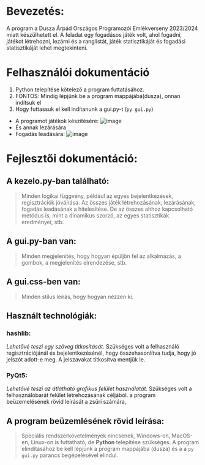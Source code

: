 # Bevezetés:
A program a Dusza Árpád Országos Programozói Emlékverseny 2023/2024 miatt készülhetett el. A feladat egy fogadásos játék volt, ahol fogadni, játékot létrehozni, lezárni és a ranglistát, játék statisztikáját és fogadási statisztikáját lehet megtekinteni.
# Felhasználói dokumentáció
 1. Python telepítése kötelező a program futtatásához.
 2. FONTOS: Mindig lépjünk be a program mappájába(dusza), onnan indítsuk el
 3.  Hogy futtassuk el kell indítanunk a gui.py-t (`py gui.py`)
  -  A programot játékok készítésére:
 ![image](https://github.com/atemzy/dusza2024_1/assets/43964339/f04dfd08-e77d-453c-9195-a2016d67ba9b)
  - És annak lezárására
  - Fogadás leadására:
 ![image](https://github.com/atemzy/dusza2024_1/assets/43964339/5fbd4421-c8c4-40e7-8e26-25e1ec2ee146)
# Fejlesztői dokumentáció:
## A kezelo.py-ban található:
> Minden logikai függvény, például az egyes bejelentkezések, regisztrációk jóváírása. Az összes játék létrehozásának, lezárásának, fogadás leadásának a hitelesítése. De az összes ahhoz kapcsolható metódus is, mint a dinamikus szorzó, az egyes statisztikák eredményei, stb.
## A gui.py-ban van:
> Minden megjelenítés, hogy hogyan épüljön fel az alkalmazás, a gombok, a megjelenítés elrendezése, stb.
## A gui.css-ben van:
> Minden stílus leírás, hogy hogyan nézzen ki.
## Használt technológiák:
### **hashlib:**
*Lehetővé teszi egy szöveg titkosítását.*
Szükséges volt a felhasználó regisztrációjánál és bejelentkezésénél, hogy összehasonlítva tudja, hogy jó jelszót adott-e meg.
A jelszavakat titkosítva mentjük le.
### **PyQt5:**
*Lehetővé teszi az átlátható grafikus felület használatát.*
Szükséges volt a felhasználóbarát felület létrehozásának céljából.
a program beüzemelésének rövid leírását a zsűri számára,
## A program beüzemlésének rövid leírása:
> Speciális rendszerkövetelmények nincsenek, Windows-on, MacOS-en, Linux-on is futtatható, de **Python** telepítése szükséges. A program elindításához be kell lépjünk a program mappájába (dusza) és a a `py gui.py` parancs begépelésével elindul.